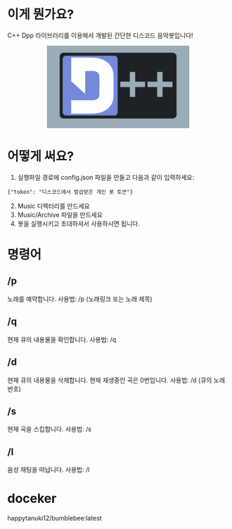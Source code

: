 
# 이게 뭔가요?
C++ Dpp 라이브러리를 이용해서 개발된 간단한 디스코드 음악봇입니다!
<div align="center">
  <a href="https://github.com/brainboxdotcc/DPP" alt="DPP"> <img src="DPP-markdown-logo.png" /> </a>
</div>

# 어떻게 써요?
1. 실행파일 경로에 config.json 파일을 만들고 다음과 같이 입력하세요:
```
{"token": "디스코드에서 발급받은 개인 봇 토큰"}
```
2. Music 디렉터리를 만드세요
3. Music/Archive 파일을 만드세요
4. 봇을 실행시키고 초대하셔서 사용하시면 됩니다.

# 명령어
## /p
노래를 예약합니다.
사용법:
/p (노래링크 또는 노래 제목)
## /q
현재 큐의 내용물을 확인합니다.
사용법:
/q
## /d
현재 큐의 내용물을 삭제합니다.
현재 재생중인 곡은 0번입니다.
사용법:
/d (큐의 노래번호)
## /s
현재 곡을 스킵합니다.
사용법:
/s
## /l
음성 채팅을 떠납니다.
사용법:
/l

# doceker
happytanuki12/bumblebee:latest
